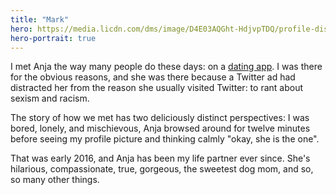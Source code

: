 ```yaml
---
title: "Mark"
hero: https://media.licdn.com/dms/image/D4E03AQGht-HdjvpTDQ/profile-displayphoto-shrink_800_800/0/1667059000481?e=1691625600&v=beta&t=bJqtzp0C9kSapWVMpWnJ_1_P9SkdvDP9kvmwNcuI2TE
hero-portrait: true
---
```

I met Anja the way many people do these days: on a [dating app](https://weareher.com/). I was there for the obvious reasons, and she was there because a Twitter ad had distracted her from the reason she usually visited Twitter: to rant about sexism and racism.

The story of how we met has two deliciously distinct perspectives: I was bored, lonely, and mischievous, Anja browsed around for twelve minutes before seeing my profile picture and thinking calmly "okay, she is the one".

That was early 2016, and Anja has been my life partner ever since. She's hilarious, compassionate, true, gorgeous, the sweetest dog mom, and so, so many other things.